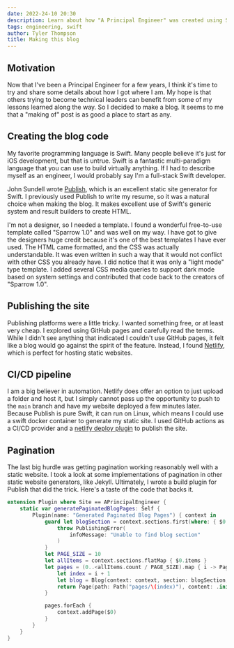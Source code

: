 ```yaml
---
date: 2022-24-10 20:30
description: Learn about how "A Principal Engineer" was created using Swift!
tags: engineering, swift
author: Tyler Thompson
title: Making this blog
---
```


## Motivation
Now that I've been a Principal Engineer for a few years, I think it's time to try and share some details about how I got where I am. My hope is that others trying to become technical leaders can benefit from some of my lessons learned along the way. So I decided to make a blog. It seems to me that a "making of" post is as good a place to start as any.

## Creating the blog code
My favorite programming language is Swift. Many people believe it's just for iOS development, but that is untrue. Swift is a fantastic multi-paradigm language that you can use to build virtually anything. If I had to describe myself as an engineer, I would probably say I'm a full-stack Swift developer.

John Sundell wrote [Publish](https://github.com/johnsundell/publish), which is an excellent static site generator for Swift. I previously used Publish to write my resume, so it was a natural choice when making the blog. It makes excellent use of Swift's generic system and result builders to create HTML. 

I'm not a designer, so I needed a template. I found a wonderful free-to-use template called "Sparrow 1.0" and was well on my way. I have got to give the designers huge credit because it's one of the best templates I have ever used. The HTML came formatted, and the CSS was actually understandable. It was even written in such a way that it would not conflict with other CSS you already have. I did notice that it was only a "light mode" type template. I added several CSS media queries to support dark mode based on system settings and contributed that code back to the creators of "Sparrow 1.0".

## Publishing the site
Publishing platforms were a little tricky. I wanted something free, or at least very cheap. I explored using GitHub pages and carefully read the terms. While I didn't see anything that indicated I couldn't use GitHub pages, it felt like a blog would go against the spirit of the feature. Instead, I found [Netlify](https://netlify.com/), which is perfect for hosting static websites. 

## CI/CD pipeline
I am a big believer in automation. Netlify does offer an option to just upload a folder and host it, but I simply cannot pass up the opportunity to push to the `main` branch and have my website deployed a few minutes later. Because Publish is pure Swift, it can run on Linux, which means I could use a swift docker container to generate my static site. I used GitHub actions as a CI/CD provider and a [netlify deploy plugin](https://github.com/jsmrcaga/action-netlify-deploy) to publish the site.

## Pagination
The last big hurdle was getting pagination working reasonably well with a static website. I took a look at some implementations of pagination in other static website generators, like Jekyll. Ultimately, I wrote a build plugin for Publish that did the trick. Here's a taste of the code that backs it.

```swift
extension Plugin where Site == APrincipalEngineer {
    static var generatePaginatedBlogPages: Self {
        Plugin(name: "Generated Paginated Blog Pages") { context in
            guard let blogSection = context.sections.first(where: { $0.id.rawValue == APrincipalEngineer.SectionID.blog.rawValue }) else {
                throw PublishingError(
                    infoMessage: "Unable to find blog section"
                )
            }
            let PAGE_SIZE = 10
            let allItems = context.sections.flatMap { $0.items }
            let pages = (0..<allItems.count / PAGE_SIZE).map { i -> Page in
                let index = i + 1
                let blog = Blog(context: context, section: blogSection, pageSize: PAGE_SIZE, offset: PAGE_SIZE * i)
                return Page(path: Path("pages/\(index)"), content: .init(title: "Blog - Page \(index)", description: "A Principal Engineer Blog - Page \(index)", body: .init(html: blog.html.render()), date: Date(), lastModified: Date(), imagePath: nil, audio: nil, video: nil))
            }

            pages.forEach {
                context.addPage($0)
            }
        }
    }
}
```